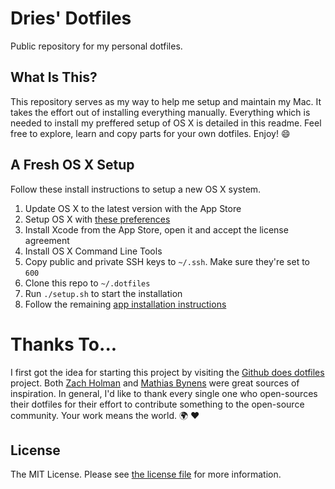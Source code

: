 # Dries' Dotfiles

Public repository for my personal dotfiles.

## What Is This?

This repository serves as my way to help me setup and maintain my Mac. It takes the effort out of installing everything manually. Everything which is needed to install my preffered setup of OS X is detailed in this readme. Feel free to explore, learn and copy parts for your own dotfiles. Enjoy! :smile:

## A Fresh OS X Setup

Follow these install instructions to setup a new OS X system.

1. Update OS X to the latest version with the App Store
2. Setup OS X with [these preferences](./osx/readme.md)
3. Install Xcode from the App Store, open it and accept the license agreement
4. Install OS X Command Line Tools
5. Copy public and private SSH keys to `~/.ssh`. Make sure they're set to `600`
6. Clone this repo to `~/.dotfiles`
7. Run `./setup.sh` to start the installation
8. Follow the remaining [app installation instructions](./apps/readme.md)

# Thanks To...

I first got the idea for starting this project by visiting the [Github does dotfiles](https://dotfiles.github.io/) project. Both [Zach Holman](https://github.com/holman/dotfiles) and [Mathias Bynens](https://github.com/mathiasbynens/dotfiles) were great sources of inspiration. In general, I'd like to thank every single one who open-sources their dotfiles for their effort to contribute something to the open-source community. Your work means the world. :earth_africa: :heart:

## License

The MIT License. Please see [the license file](license.md) for more information.
